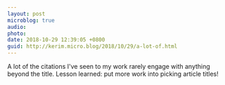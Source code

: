 ```yaml
---
layout: post
microblog: true
audio: 
photo: 
date: 2018-10-29 12:39:05 +0800
guid: http://kerim.micro.blog/2018/10/29/a-lot-of.html
---
```

A lot of the citations I've seen to my work rarely engage with anything beyond the title. Lesson learned: put more work into picking article titles!
